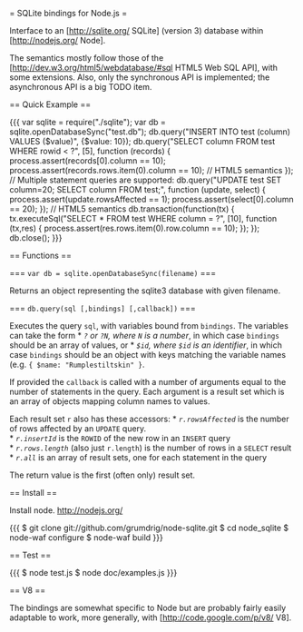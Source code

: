 = SQLite bindings for Node.js =

Interface to an [http://sqlite.org/ SQLite] (version 3) database
within [http://nodejs.org/ Node]. 

The semantics mostly follow those of the
[http://dev.w3.org/html5/webdatabase/#sql HTML5 Web SQL API], with
some extensions. Also, only the synchronous API is implemented; the
asynchronous API is a big TODO item.

== Quick Example ==

{{{
var sqlite = require("./sqlite");
var db = sqlite.openDatabaseSync("test.db");
db.query("INSERT INTO test (column) VALUES ($value)", {$value: 10});
db.query("SELECT column FROM test WHERE rowid < ?", [5], function
(records) {
  process.assert(records[0].column == 10);
  process.assert(records.rows.item(0).column == 10);  // HTML5
  semantics
});
// Multiple statement queries are supported:
db.query("UPDATE test SET column=20; SELECT column FROM test;",
function (update, select) {
  process.assert(update.rowsAffected == 1);
  process.assert(select[0].column == 20);
});
// HTML5 semantics
db.transaction(function(tx) {
  tx.executeSql("SELECT * FROM test WHERE column = ?", [10], function
  (tx,res) {
    process.assert(res.rows.item(0).row.column == 10);
  });
});
db.close();
}}}



== Functions ==

=== `var db = sqlite.openDatabaseSync(filename)` ===

  Returns an object representing the sqlite3 database with given
  filename.

=== `db.query(sql [,bindings] [,callback])` ===

  Executes the query `sql`, with variables bound from `bindings`. The
  variables can take the form 
    * *`?` or `?N`, where `N` is a number*, in which case `bindings`
  should be an array of values, or 
    * *`$id`, where `$id` is an identifier*, in which case `bindings`
  should be an object with keys matching the variable names (e.g. `{
  $name: "Rumplestiltskin" }`.

  If provided the `callback` is called with a number of arguments
  equal
  to the number of statements in the query. Each argument is a result
  set which is an array of objects mapping column names to values.

  Each result set `r` also has these accessors:
    * *`r.rowsAffected`* is the number of rows affected by an `UPDATE`
  query.   
    * *`r.insertId`* is the `ROWID` of the new row in an `INSERT`
  query    
    * *`r.rows.length`* (also just `r.length`) is the number of rows
  in a
       `SELECT` result  
    * *`r.all`* is an array of result sets, one for each statement in
  the
       query

  The return value is the first (often only) result set.

== Install ==

Install node. http://nodejs.org/

{{{
$ git clone git://github.com/grumdrig/node-sqlite.git
$ cd node_sqlite
$ node-waf configure
$ node-waf build
}}}

== Test ==

{{{
$ node test.js
$ node doc/examples.js
}}}


== V8 ==

The bindings are somewhat specific to Node but are probably fairly
easily adaptable to work, more generally, with
[http://code.google.com/p/v8/ V8].

